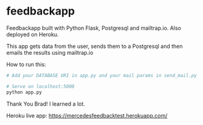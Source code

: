 # feedbackapp
Feedbackapp built with Python Flask, Postgresql and mailtrap.io. Also deployed on Heroku.



This app gets data from the user, sends them to a Postgresql and then emails the results using mailtrap.io

How to run this:

```bash
# Add your DATABASE URI in app.py and your mail params in send_mail.py

# Serve on localhost:5000
python app.py
```

Thank You Brad! I learned a lot.

Heroku live app: https://mercedesfeedbacktest.herokuapp.com/
